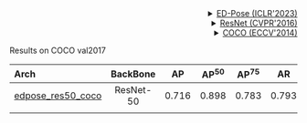 <!-- [ALGORITHM] -->

<details>
<summary align="right"><a href="https://arxiv.org/pdf/2302.01593.pdf">ED-Pose (ICLR'2023)</a></summary>

```bibtex
@inproceedings{
yang2023explicit,
title={Explicit Box Detection Unifies End-to-End Multi-Person Pose Estimation},
author={Jie Yang and Ailing Zeng and Shilong Liu and Feng Li and Ruimao Zhang and Lei Zhang},
booktitle={International Conference on Learning Representations},
year={2023},
url={https://openreview.net/forum?id=s4WVupnJjmX}
}
```

</details>

<!-- [BACKBONE] -->

<details>
<summary align="right"><a href="http://openaccess.thecvf.com/content_cvpr_2016/html/He_Deep_Residual_Learning_CVPR_2016_paper.html">ResNet (CVPR'2016)</a></summary>

```bibtex
@inproceedings{he2016deep,
  title={Deep residual learning for image recognition},
  author={He, Kaiming and Zhang, Xiangyu and Ren, Shaoqing and Sun, Jian},
  booktitle={Proceedings of the IEEE conference on computer vision and pattern recognition},
  pages={770--778},
  year={2016}
}
```

</details>

<!-- [DATASET] -->

<details>
<summary align="right"><a href="https://link.springer.com/chapter/10.1007/978-3-319-10602-1_48">COCO (ECCV'2014)</a></summary>

```bibtex
@inproceedings{lin2014microsoft,
  title={Microsoft coco: Common objects in context},
  author={Lin, Tsung-Yi and Maire, Michael and Belongie, Serge and Hays, James and Perona, Pietro and Ramanan, Deva and Doll{\'a}r, Piotr and Zitnick, C Lawrence},
  booktitle={European conference on computer vision},
  pages={740--755},
  year={2014},
  organization={Springer}
}
```

</details>

Results on COCO val2017

| Arch                                          | BackBone  |  AP   | AP<sup>50</sup> | AP<sup>75</sup> |  AR   | AR<sup>50</sup> |                      ckpt                      |                      log                      |
| :-------------------------------------------- | :-------: | :---: | :-------------: | :-------------: | :---: | :-------------: | :--------------------------------------------: | :-------------------------------------------: |
| [edpose_res50_coco](/configs/body_2d_keypoint/edpose/coco/edpose_res50_coco.py) | ResNet-50 | 0.716 |      0.898      |      0.783      | 0.793 |      0.944      | [ckpt](https://download.openmmlab.com/mmpose/v1/body_2d_keypoint/edpose/coco/edpose_res50_coco_3rdparty.pth) | [log](https://download.openmmlab.com/mmpose/v1/body_2d_keypoint/edpose/coco/edpose_res50_coco_3rdparty.json) |
|                                               |           |       |                 |                 |       |                 |                                                |                                               |
